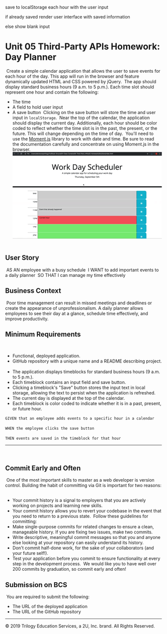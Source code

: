 save to localStorage each hour with the user input

if already saved render user interface with saved information

else show blank input





# Unit 05 Third-Party APIs Homework: Day Planner
​
Create a simple calendar application that allows the user to save events for each hour of the day. This app will run in the browser and feature dynamically updated HTML and CSS powered by jQuery.
​
The app should display standard business hours (9 a.m. to 5 p.m.). Each time slot should represent one hour and contain the following:
​
* The time
​
* A field to hold user input
​
* A save button
​
Clicking on the save button will store the time and user input in `localStorage`.
​
Near the top of the calendar, the application should display the current day. Additionally, each hour should be color coded to reflect whether the time slot is in the past, the present, or the future. This will change depending on the time of day.
​
You'll need to use the [Moment.js](https://momentjs.com/) library to work with date and time. Be sure to read the documentation carefully and concentrate on using Moment.js in the browser.
​
![day planner demo](./Assets/05-Third-Party-APIs-homework-demo.gif)
​
## User Story
​
AS AN employee with a busy schedule
​
I WANT to add important events to a daily planner
​
SO THAT I can manage my time effectively
​
## Business Context
​
Poor time management can result in missed meetings and deadlines or create the appearance of unprofessionalism. A daily planner allows employees to see their day at a glance, schedule time effectively, and improve productivity.
​
## Minimum Requirements
​
* Functional, deployed application.
​
* GitHub repository with a unique name and a README describing project.
​
* The application displays timeblocks for standard business hours (9 a.m. to 5 p.m.).
​
* Each timeblock contains an input field and save button.
​
* Clicking a timeblock's "Save" button stores the input text in local storage, allowing the text to persist when the application is refreshed.
​
* The current day is displayed at the top of the calendar.
​
* Each timeblock is color coded to indicate whether it is in a past, present, or future hour.
​
```
GIVEN that an employee adds events to a specific hour in a calendar
​
WHEN the employee clicks the save button
​
THEN events are saved in the timeblock for that hour
```
- - -
​
## Commit Early and Often
​
One of the most important skills to master as a web developer is version control. Building the habit of committing via Git is important for two reasons:
​
* Your commit history is a signal to employers that you are actively working on projects and learning new skills.
​
* Your commit history allows you to revert your codebase in the event that you need to return to a previous state.
​
Follow these guidelines for committing:
​
* Make single-purpose commits for related changes to ensure a clean, manageable history. If you are fixing two issues, make two commits.
​
* Write descriptive, meaningful commit messages so that you and anyone else looking at your repository can easily understand its history.
​
* Don't commit half-done work, for the sake of your collaborators (and your future self!).
​
* Test your application before you commit to ensure functionality at every step in the development process.
​
We would like you to have well over 200 commits by graduation, so commit early and often!
​
## Submission on BCS
​
You are required to submit the following:
​
* The URL of the deployed application
​
* The URL of the GitHub repository
​
- - -
© 2019 Trilogy Education Services, a 2U, Inc. brand. All Rights Reserved.
